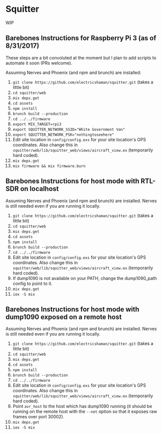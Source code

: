 # Squitter
WIP
## Barebones Instructions for Raspberry Pi 3 (as of 8/31/2017)

These steps are a bit convoluted at the moment but I plan to add scripts to automate it soon (PRs welcome).

Assuming Nerves and Phoenix (and npm and brunch) are installed:

1. `git clone https://github.com/electricshaman/squitter.git` (takes a little bit)
2. `cd squitter/web`
3. `mix deps.get`
4. `cd assets`
5. `npm install`
6. `brunch build --production`
7. `cd ../../firmware`
8. `export MIX_TARGET=rpi3`
9. `export SQUITTER_NETWORK_SSID="White Government Van"`
10. `export SQUITTER_NETWORK_PSK="nothingtoseehere"`
11. Edit site location in `config/config.exs` for your site location's GPS coordinates.  Also change this in `squitter/web/lib/squitter_web/views/aircraft_view.ex` (temporarily hard coded).
12. `mix deps.get`
13. `mix firmware && mix firmware.burn`

## Barebones Instructions for host mode with RTL-SDR on localhost

Assuming Nerves and Phoenix (and npm and brunch) are installed.  Nerves is still needed even if you are running it locally.

1. `git clone https://github.com/electricshaman/squitter.git` (takes a little bit)
2. `cd squitter/web`
3. `mix deps.get`
4. `cd assets`
5. `npm install`
6. `brunch build --production`
7. `cd ../../firmware`
8. Edit site location in `config/config.exs` for your site location's GPS coordinates.  Also change this in `squitter/web/lib/squitter_web/views/aircraft_view.ex` (temporarily hard coded).
9. If dump1090 is not available on your PATH, change the dump1090_path config to point to it.
10. `mix deps.get`
11. `iex -S mix`

## Barebones Instructions for host mode with dump1090 exposed on a remote host

Assuming Nerves and Phoenix (and npm and brunch) are installed.  Nerves is still needed even if you are running it locally.

1. `git clone https://github.com/electricshaman/squitter.git` (takes a little bit)
2. `cd squitter/web`
3. `mix deps.get`
4. `cd assets`
5. `npm install`
6. `brunch build --production`
7. `cd ../../firmware`
8. Edit site location in `config/config.exs` for your site location's GPS coordinates.  Also change this in `squitter/web/lib/squitter_web/views/aircraft_view.ex` (temporarily hard coded).
9. Point `avr_host` to the host which has dump1090 running (it should be running on the remote host with the `--net` option so that it exposes raw frames over port 30002).
10. `mix deps.get`
11. `iex -S mix`
